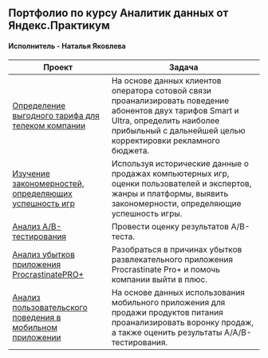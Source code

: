 ## Портфолио по курсу Аналитик данных от Яндекс.Практикум 

#### Исполнитель - Наталья Яковлева

| **Проект**                                            | **Задача**                                                                                                                                                                                            |
|-------------------------------------------------------|-------------------------------------------------------------------------------------------------------------------------------------------------------------------------------------------------------|
| [Определение выгодного тарифа для телеком компании](https://github.com/ashatanius/Data-Analyst-Portfolio/blob/main/Project_1/Determining%20a%20profitable%20tariff%20for%20a%20telecom%20company.ipynb)     | На основе данных клиентов оператора сотовой связи проанализировать поведение абонентов двух тарифов Smart и Ultra, определить наиболее прибыльный с дальнейшей целью корректировки рекламного бюджета. |
| [Изучение закономерностей, определяющих успешность игр](https://github.com/ashatanius/Data-Analyst-Portfolio/blob/main/Project_2/Game%20markets%20research.ipynb) | Используя исторические данные о продажах компьютерных игр, оценки пользователей и экспертов, жанры и платформы, выявить закономерности, определяющие успешность игры.                                  |
| [Анализ А/В-тестирования](https://github.com/ashatanius/Data-Analyst-Portfolio/blob/main/Project_3/final_abt.ipynb)                               | Провести оценку результатов A/B-теста.                                                                                                                                                                 |
| [Анализ убытков приложения ProcrastinatePRO+](https://github.com/ashatanius/Data-Analyst-Portfolio/blob/main/Project_4/procrastinate_pro_plus_research.ipynb)           | Разобраться в причинах убытков развлекательного приложения Procrastinate Pro+ и помочь компании выйти в плюс.                                                                                          |
| [Анализ пользовательского поведения в мобильном приложении](https://github.com/ashatanius/Data-Analyst-Portfolio/blob/main/Project_5/user_behavior_analysis_in_a_mobile_app.ipynb)           | На основе данных использования мобильного приложения для продажи продуктов питания проанализировать воронку продаж, а также оценить результаты A/A/B-тестирования.                                                                                          |

